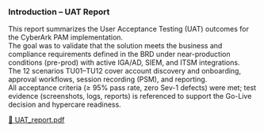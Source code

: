 ### Introduction – UAT Report 

This report summarizes the User Acceptance Testing (UAT) outcomes for the CyberArk PAM implementation.  
The goal was to validate that the solution meets the business and compliance requirements defined in the BRD under near-production conditions (pre-prod) with active IGA/AD, SIEM, and ITSM integrations.  
The 12 scenarios TU01–TU12 cover account discovery and onboarding, approval workflows, session recording (PSM), and reporting.  
All acceptance criteria (≥ 95% pass rate, zero Sev-1 defects) were met; test evidence (screenshots, logs, reports) is referenced to support the Go-Live decision and hypercare readiness.

[📄 UAT_report.pdf](../../99%20Support-documents/diagrams/UAT_report.pdf)



